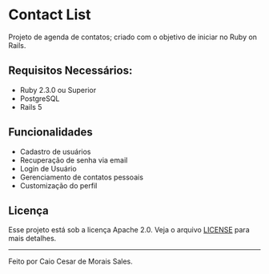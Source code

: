 # Contact List

Projeto de agenda de contatos; criado com o objetivo de iniciar no Ruby on Rails.

## Requisitos Necessários:

* Ruby 2.3.0 ou Superior
* PostgreSQL
* Rails 5

## Funcionalidades

- Cadastro de usuários
- Recuperação de senha via email
- Login de Usuário
- Gerenciamento de contatos pessoais
- Customização do perfil

## Licença

Esse projeto está sob a licença Apache 2.0. Veja o arquivo [LICENSE](LICENSE) para mais detalhes.

---

Feito por Caio Cesar de Morais Sales.

